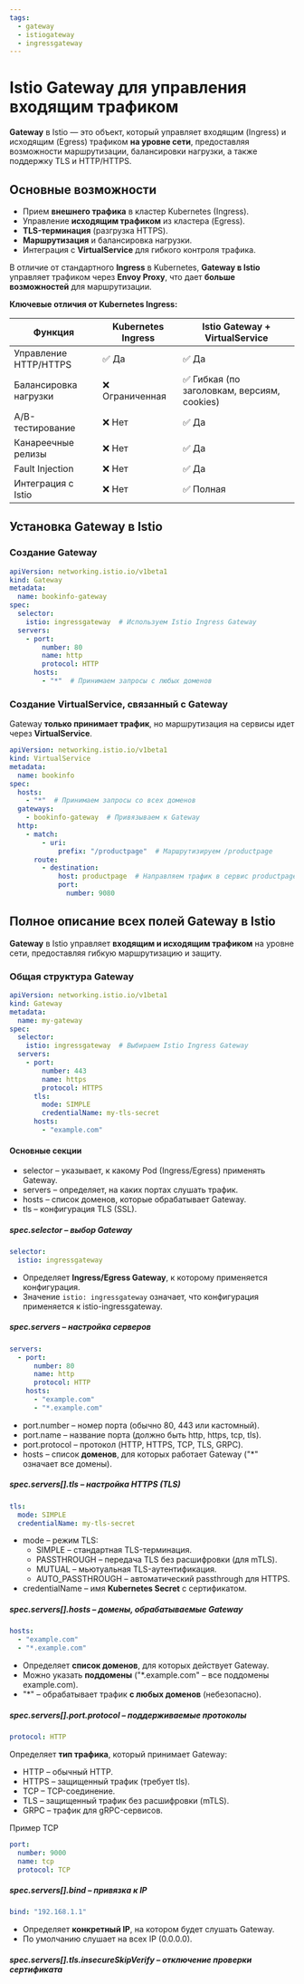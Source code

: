 ```yaml
---
tags:
  - gateway
  - istiogateway 
  - ingressgateway
---
```


# Istio Gateway для управления входящим трафиком

**Gateway** в Istio — это объект, который управляет входящим (Ingress) и исходящим (Egress) трафиком **на уровне сети**, предоставляя возможности маршрутизации, балансировки нагрузки, а также поддержку TLS и HTTP/HTTPS.

## Основные возможности

- Прием **внешнего трафика** в кластер Kubernetes (Ingress).
- Управление **исходящим трафиком** из кластера (Egress).
- **TLS-терминация** (разгрузка HTTPS).
- **Маршрутизация** и балансировка нагрузки.
- Интеграция с **VirtualService** для гибкого контроля трафика.

В отличие от стандартного **Ingress** в Kubernetes, **Gateway в Istio** управляет трафиком через **Envoy Proxy**, что дает **больше возможностей** для маршрутизации.

**Ключевые отличия от Kubernetes Ingress:**

| **Функция**           | **Kubernetes Ingress** | **Istio Gateway + VirtualService**         |
| --------------------- | ---------------------- | ------------------------------------------ |
| Управление HTTP/HTTPS | ✅ Да                   | ✅ Да                                       |
| Балансировка нагрузки | ❌ Ограниченная         | ✅ Гибкая (по заголовкам, версиям, cookies) |
| A/B-тестирование      | ❌ Нет                  | ✅ Да                                       |
| Канареечные релизы    | ❌ Нет                  | ✅ Да                                       |
| Fault Injection       | ❌ Нет                  | ✅ Да                                       |
| Интеграция с Istio    | ❌ Нет                  | ✅ Полная                                   |

## Установка Gateway в Istio

### Создание Gateway

```yaml
apiVersion: networking.istio.io/v1beta1
kind: Gateway
metadata:
  name: bookinfo-gateway
spec:
  selector:
    istio: ingressgateway  # Используем Istio Ingress Gateway
  servers:
    - port:
        number: 80
        name: http
        protocol: HTTP
      hosts:
        - "*"  # Принимаем запросы с любых доменов
```

### Создание VirtualService, связанный с Gateway

Gateway **только принимает трафик**, но маршрутизация на сервисы идет через **VirtualService**.

```yaml
apiVersion: networking.istio.io/v1beta1
kind: VirtualService
metadata:
  name: bookinfo
spec:
  hosts:
    - "*"  # Принимаем запросы со всех доменов
  gateways:
    - bookinfo-gateway  # Привязываем к Gateway
  http:
    - match:
        - uri:
            prefix: "/productpage"  # Маршрутизируем /productpage
      route:
        - destination:
            host: productpage  # Направляем трафик в сервис productpage
            port:
              number: 9080
```

## Полное описание всех полей Gateway в Istio

**Gateway** в Istio управляет **входящим и исходящим трафиком** на уровне сети, предоставляя гибкую маршрутизацию и защиту.

### Общая структура Gateway

```yaml
apiVersion: networking.istio.io/v1beta1
kind: Gateway
metadata:
  name: my-gateway
spec:
  selector:
    istio: ingressgateway  # Выбираем Istio Ingress Gateway
  servers:
    - port:
        number: 443
        name: https
        protocol: HTTPS
      tls:
        mode: SIMPLE
        credentialName: my-tls-secret
      hosts:
        - "example.com"
```

#### Основные секции
- selector – указывает, к какому Pod (Ingress/Egress) применять Gateway.
- servers – определяет, на каких портах слушать трафик.
- hosts – список доменов, которые обрабатывает Gateway.
- tls – конфигурация TLS (SSL).

##### spec.selector – выбор Gateway
```yaml
selector:
  istio: ingressgateway
```

- Определяет **Ingress/Egress Gateway**, к которому применяется конфигурация.
- Значение `istio: ingressgateway` означает, что конфигурация применяется к istio-ingressgateway.

##### spec.servers – настройка серверов

```yaml
servers:
  - port:
      number: 80
      name: http
      protocol: HTTP
    hosts:
      - "example.com"
      - "*.example.com"
```

- port.number – номер порта (обычно 80, 443 или кастомный).
- port.name – название порта (должно быть http, https, tcp, tls).
- port.protocol – протокол (HTTP, HTTPS, TCP, TLS, GRPC).
- hosts – список **доменов**, для которых работает Gateway ("*" означает все домены).

##### spec.servers[].tls – настройка HTTPS (TLS)

```yaml
tls:
  mode: SIMPLE
  credentialName: my-tls-secret
```

- mode – режим TLS:
	- SIMPLE – стандартная TLS-терминация.
	- PASSTHROUGH – передача TLS без расшифровки (для mTLS).
	- MUTUAL – мьютуальная TLS-аутентификация.
	- AUTO_PASSTHROUGH – автоматический passthrough для HTTPS.
- credentialName – имя **Kubernetes Secret** с сертификатом.

##### spec.servers[].hosts – домены, обрабатываемые Gateway

```yaml
hosts:
  - "example.com"
  - "*.example.com"
```

- Определяет **список доменов**, для которых действует Gateway.
- Можно указать **поддомены** ("*.example.com" – все поддомены example.com).
- "*" – обрабатывает трафик **с любых доменов** (небезопасно).

##### spec.servers[].port.protocol – поддерживаемые протоколы

```yaml
protocol: HTTP
```

Определяет **тип трафика**, который принимает Gateway:
- HTTP – обычный HTTP.
- HTTPS – защищенный трафик (требует tls).
- TCP – TCP-соединение.
- TLS – защищенный трафик без расшифровки (mTLS).
- GRPC – трафик для gRPC-сервисов.

Пример TCP
```yaml
port:
  number: 9000
  name: tcp
  protocol: TCP
```

##### spec.servers[].bind – привязка к IP

```yaml
bind: "192.168.1.1"
```

- Определяет **конкретный IP**, на котором будет слушать Gateway.
- По умолчанию слушает на всех IP (0.0.0.0).

##### spec.servers[].tls.insecureSkipVerify – отключение проверки сертификата

```
```